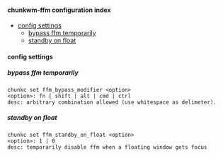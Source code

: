 #### chunkwm-ffm configuration index

* [config settings](#config-settings)
  * [bypass ffm temporarily](#bypass-ffm-temporarily)
  * [standby on float](#standby-on-float)

#### config settings

##### bypass ffm temporarily

    chunkc set ffm_bypass_modifier <option>
    <option>: fn | shift | alt | cmd | ctrl
    desc: arbitrary combination allowed (use whitespace as delimeter).

##### standby on float

    chunkc set ffm_standby_on_float <option>
    <option>: 1 | 0
    desc: temporarily disable ffm when a floating window gets focus
